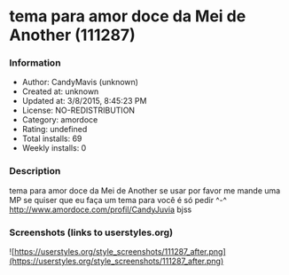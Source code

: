 # tema para amor doce da Mei de Another (111287)

### Information
- Author: CandyMavis (unknown)
- Created at: unknown
- Updated at: 3/8/2015, 8:45:23 PM
- License: NO-REDISTRIBUTION
- Category: amordoce
- Rating: undefined
- Total installs: 69
- Weekly installs: 0


### Description
tema para amor doce da Mei de Another
se usar por favor me mande uma MP
se quiser que eu faça um tema para você é só pedir ^-^
http://www.amordoce.com/profil/CandyJuvia
bjss


### Screenshots (links to userstyles.org)
![https://userstyles.org/style_screenshots/111287_after.png](https://userstyles.org/style_screenshots/111287_after.png)


